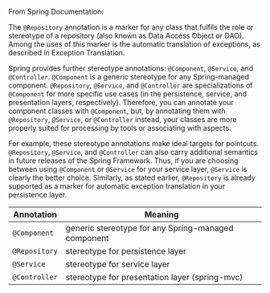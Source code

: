 From Spring Documentation:

The `@Repository` annotation is a marker for any class that fulfils the role or stereotype of a repository (also known as Data Access Object or DAO). Among the uses of this marker is the automatic translation of exceptions, as described in Exception Translation.

Spring provides further stereotype annotations: `@Component`, `@Service`, and `@Controller`. `@Component` is a generic stereotype for any Spring-managed component. `@Repository`, `@Service`, and `@Controller` are specializations of `@Component` for more specific use cases (in the persistence, service, and presentation layers, respectively). Therefore, you can annotate your component classes with `@Component`, but, by annotating them with `@Repository`, `@Service`, or `@Controller` instead, your classes are more properly suited for processing by tools or associating with aspects.

For example, these stereotype annotations make ideal targets for pointcuts. `@Repository`, `@Service`, and `@Controller` can also carry additional semantics in future releases of the Spring Framework. Thus, if you are choosing between using `@Component` or `@Service` for your service layer, `@Service` is clearly the better choice. Similarly, as stated earlier, `@Repository` is already supported as a marker for automatic exception translation in your persistence layer.

|Annotation|Meaning|
|---|---|
|`@Component`|	generic stereotype for any Spring-managed component|
|`@Repository`|	stereotype for persistence layer|
|`@Service`|	stereotype for service layer|
|`@Controller`|	stereotype for presentation layer (spring-mvc)|
